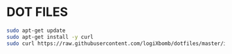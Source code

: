 # DOT FILES

```bash
sudo apt-get update
sudo apt-get install -y curl
sudo curl https://raw.githubusercontent.com/logiXbomb/dotfiles/master/install.sh | sh
```

